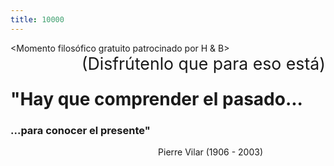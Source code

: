 ```yaml
---
title: 10000
---
```


<div style="text-align: left">&lt;Momento filosófico gratuito patrocinado por H & B&gt;</div>
<div style="float: right; font-size: 20pt">(Disfrútenlo que para eso está)</div>

<br>

# "Hay que comprender el pasado...
### ...para conocer el presente"

<div style="text-align: right; margin-right: 100px;">Pierre Vilar (1906 - 2003)</div>
